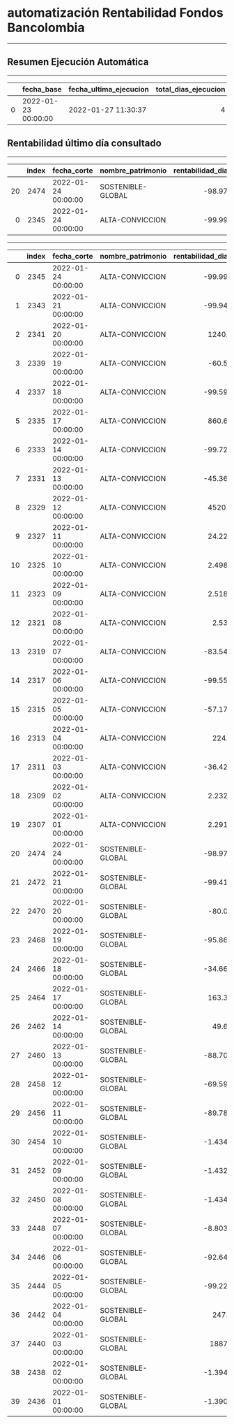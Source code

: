 # automatización Rentabilidad Fondos Bancolombia
---
## Resumen Ejecución Automática
---
|    | fecha_base          | fecha_ultima_ejecucion   |   total_dias_ejecucion |   total_push |   total_push_dia |
|---:|:--------------------|:-------------------------|-----------------------:|-------------:|-----------------:|
|  0 | 2022-01-23 00:00:00 | 2022-01-27 11:30:37      |                      4 |           96 |               12 |---
## Rentabilidad último día consultado
---
|    |   index | fecha_corte         | nombre_patrimonio   |   rentabilidad_diaria |   rentabilidad_mensual |   rentabilidad_semestral |   rentabilidad_anual |
|---:|--------:|:--------------------|:--------------------|----------------------:|-----------------------:|-------------------------:|---------------------:|
| 20 |    2474 | 2022-01-24 00:00:00 | SOSTENIBLE-GLOBAL   |              -98.9772 |               -40.3913 |                  1.06392 |             13.8683  |
|  0 |    2345 | 2022-01-24 00:00:00 | ALTA-CONVICCION     |              -99.9999 |               -58.9625 |                 -6.94053 |              4.78162 |## Consolidado información 2022
---
|    |   index | fecha_corte         | nombre_patrimonio   |   rentabilidad_diaria |   rentabilidad_mensual |   rentabilidad_semestral |   rentabilidad_anual |
|---:|--------:|:--------------------|:--------------------|----------------------:|-----------------------:|-------------------------:|---------------------:|
|  0 |    2345 | 2022-01-24 00:00:00 | ALTA-CONVICCION     |             -99.9999  |             -58.9625   |                 -6.94053 |              4.78162 |
|  1 |    2343 | 2022-01-21 00:00:00 | ALTA-CONVICCION     |             -99.9467  |             -17.056    |                  2.00487 |              8.44492 |
|  2 |    2341 | 2022-01-20 00:00:00 | ALTA-CONVICCION     |            1240.05    |              23.435    |                 10.5919  |             10.7013  |
|  3 |    2339 | 2022-01-19 00:00:00 | ALTA-CONVICCION     |             -60.586   |             -10.4292   |                  9.04462 |             11.161   |
|  4 |    2337 | 2022-01-18 00:00:00 | ALTA-CONVICCION     |             -99.5992  |              -7.62603  |                  6.72267 |             12.2304  |
|  5 |    2335 | 2022-01-17 00:00:00 | ALTA-CONVICCION     |             860.644   |              10.4639   |                  9.97425 |             13.9376  |
|  6 |    2333 | 2022-01-14 00:00:00 | ALTA-CONVICCION     |             -99.7208  |               6.03113  |                  6.10593 |             12.0785  |
|  7 |    2331 | 2022-01-13 00:00:00 | ALTA-CONVICCION     |             -45.3671  |              16.8912   |                  9.87192 |             14.1225  |
|  8 |    2329 | 2022-01-12 00:00:00 | ALTA-CONVICCION     |            4520.34    |              14.8539   |                  9.55257 |             14.7969  |
|  9 |    2327 | 2022-01-11 00:00:00 | ALTA-CONVICCION     |              24.2204  |               1.55612  |                  8.10551 |             12.9846  |
| 10 |    2325 | 2022-01-10 00:00:00 | ALTA-CONVICCION     |               2.49839 |               0.908208 |                  7.9796  |             12.9164  |
| 11 |    2323 | 2022-01-09 00:00:00 | ALTA-CONVICCION     |               2.51833 |              -1.67767  |                  7.96659 |             12.9076  |
| 12 |    2321 | 2022-01-08 00:00:00 | ALTA-CONVICCION     |               2.5399  |              -3.75595  |                 10.6506  |             12.8988  |
| 13 |    2319 | 2022-01-07 00:00:00 | ALTA-CONVICCION     |             -83.5428  |              -3.78354  |                  8.17064 |             13.7493  |
| 14 |    2317 | 2022-01-06 00:00:00 | ALTA-CONVICCION     |             -99.5572  |              29.6426   |                  9.97354 |             15.2764  |
| 15 |    2315 | 2022-01-05 00:00:00 | ALTA-CONVICCION     |             -57.1762  |              63.3567   |                 12.6144  |             17.5365  |
| 16 |    2313 | 2022-01-04 00:00:00 | ALTA-CONVICCION     |             224.81    |              67.9677   |                 13.1365  |             18.7555  |
| 17 |    2311 | 2022-01-03 00:00:00 | ALTA-CONVICCION     |             -36.4276  |              61.783    |                 12.4162  |             17.4668  |
| 18 |    2309 | 2022-01-02 00:00:00 | ALTA-CONVICCION     |               2.23283 |              55.2455   |                 12.6952  |             17.6116  |
| 19 |    2307 | 2022-01-01 00:00:00 | ALTA-CONVICCION     |               2.29167 |              35.2026   |                 14.0695  |             17.6035  |
| 20 |    2474 | 2022-01-24 00:00:00 | SOSTENIBLE-GLOBAL   |             -98.9772  |             -40.3913   |                  1.06392 |             13.8683  |
| 21 |    2472 | 2022-01-21 00:00:00 | SOSTENIBLE-GLOBAL   |             -99.4168  |             -19.6769   |                  5.60688 |             16.4479  |
| 22 |    2470 | 2022-01-20 00:00:00 | SOSTENIBLE-GLOBAL   |             -80.077   |               2.01347  |                 12.0071  |             18.3181  |
| 23 |    2468 | 2022-01-19 00:00:00 | SOSTENIBLE-GLOBAL   |             -95.8637  |              -5.58296  |                 12.9828  |             19.4735  |
| 24 |    2466 | 2022-01-18 00:00:00 | SOSTENIBLE-GLOBAL   |             -34.6631  |               4.5864   |                 14.1822  |             21.5179  |
| 25 |    2464 | 2022-01-17 00:00:00 | SOSTENIBLE-GLOBAL   |             163.307   |               5.98326  |                 14.4358  |             21.6137  |
| 26 |    2462 | 2022-01-14 00:00:00 | SOSTENIBLE-GLOBAL   |              49.684   |              22.7375   |                 13.168   |             20.3366  |
| 27 |    2460 | 2022-01-13 00:00:00 | SOSTENIBLE-GLOBAL   |             -88.7005  |              28.8998   |                 11.2098  |             20.0235  |
| 28 |    2458 | 2022-01-12 00:00:00 | SOSTENIBLE-GLOBAL   |             -69.5911  |              31.0972   |                 12.4186  |             20.5332  |
| 29 |    2456 | 2022-01-11 00:00:00 | SOSTENIBLE-GLOBAL   |             -89.7898  |              36.1669   |                 13.6433  |             20.8885  |
| 30 |    2454 | 2022-01-10 00:00:00 | SOSTENIBLE-GLOBAL   |              -1.43456 |              46.5006   |                 15.0507  |             21.6408  |
| 31 |    2452 | 2022-01-09 00:00:00 | SOSTENIBLE-GLOBAL   |              -1.43265 |              42.029    |                 15.049   |             21.6398  |
| 32 |    2450 | 2022-01-08 00:00:00 | SOSTENIBLE-GLOBAL   |              -1.43463 |              37.3592   |                 15.9323  |             21.6387  |
| 33 |    2448 | 2022-01-07 00:00:00 | SOSTENIBLE-GLOBAL   |              -8.80367 |              37.3614   |                 15.8408  |             23.104   |
| 34 |    2446 | 2022-01-06 00:00:00 | SOSTENIBLE-GLOBAL   |             -92.6403  |              44.0615   |                 18.4311  |             24.773   |
| 35 |    2444 | 2022-01-05 00:00:00 | SOSTENIBLE-GLOBAL   |             -99.2221  |              62.2037   |                 19.523   |             25.7309  |
| 36 |    2442 | 2022-01-04 00:00:00 | SOSTENIBLE-GLOBAL   |             247.19    |              89.6275   |                 22.7081  |             28.7939  |
| 37 |    2440 | 2022-01-03 00:00:00 | SOSTENIBLE-GLOBAL   |          188749       |              82.0827   |                 21.8694  |             27.8931  |
| 38 |    2438 | 2022-01-02 00:00:00 | SOSTENIBLE-GLOBAL   |              -1.39485 |              39.5118   |                 16.9631  |             25.2711  |
| 39 |    2436 | 2022-01-01 00:00:00 | SOSTENIBLE-GLOBAL   |              -1.39003 |              33.591    |                 17.7093  |             25.2699  |
